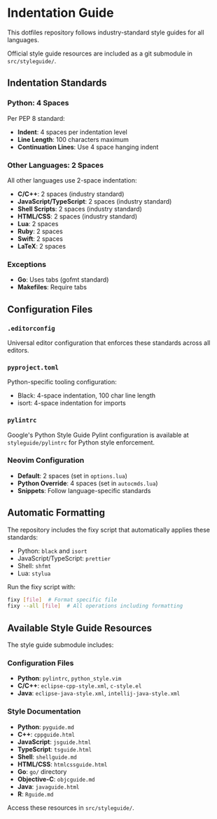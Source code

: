 # Indentation Guide

This dotfiles repository follows industry-standard style guides for all languages.

Official style guide resources are included as a git submodule in `src/styleguide/`.

## Indentation Standards

### Python: 4 Spaces
Per PEP 8 standard:
- **Indent**: 4 spaces per indentation level
- **Line Length**: 100 characters maximum
- **Continuation Lines**: Use 4 space hanging indent

### Other Languages: 2 Spaces
All other languages use 2-space indentation:
- **C/C++**: 2 spaces (industry standard)
- **JavaScript/TypeScript**: 2 spaces (industry standard)
- **Shell Scripts**: 2 spaces (industry standard)
- **HTML/CSS**: 2 spaces (industry standard)
- **Lua**: 2 spaces
- **Ruby**: 2 spaces
- **Swift**: 2 spaces
- **LaTeX**: 2 spaces

### Exceptions
- **Go**: Uses tabs (gofmt standard)
- **Makefiles**: Require tabs

## Configuration Files

### `.editorconfig`
Universal editor configuration that enforces these standards across all editors.

### `pyproject.toml`
Python-specific tooling configuration:
- Black: 4-space indentation, 100 char line length
- isort: 4-space indentation for imports

### `pylintrc`
Google's Python Style Guide Pylint configuration is available at `styleguide/pylintrc` for Python style enforcement.

### Neovim Configuration
- **Default**: 2 spaces (set in `options.lua`)
- **Python Override**: 4 spaces (set in `autocmds.lua`)
- **Snippets**: Follow language-specific standards

## Automatic Formatting

The repository includes the fixy script that automatically applies these standards:
- Python: `black` and `isort`
- JavaScript/TypeScript: `prettier`
- Shell: `shfmt`
- Lua: `stylua`

Run the fixy script with:
```bash
fixy [file]  # Format specific file
fixy --all [file]  # All operations including formatting
```

## Available Style Guide Resources

The style guide submodule includes:

### Configuration Files
- **Python**: `pylintrc`, `python_style.vim`
- **C/C++**: `eclipse-cpp-style.xml`, `c-style.el`
- **Java**: `eclipse-java-style.xml`, `intellij-java-style.xml`

### Style Documentation
- **Python**: `pyguide.md`
- **C++**: `cppguide.html`
- **JavaScript**: `jsguide.html`
- **TypeScript**: `tsguide.html`
- **Shell**: `shellguide.md`
- **HTML/CSS**: `htmlcssguide.html`
- **Go**: `go/` directory
- **Objective-C**: `objcguide.md`
- **Java**: `javaguide.html`
- **R**: `Rguide.md`

Access these resources in `src/styleguide/`.